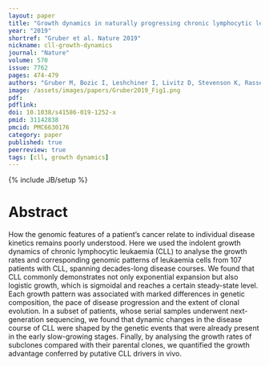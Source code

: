 ```yaml
---
layout: paper
title: "Growth dynamics in naturally progressing chronic lymphocytic leukaemia"
year: "2019"
shortref: "Gruber et al. Nature 2019"
nickname: cll-growth-dynamics
journal: "Nature"
volume: 570
issue: 7762
pages: 474-479
authors: "Gruber M, Bozic I, Leshchiner I, Livitz D, Stevenson K, Rassenti L, Rosebrock D, Taylor-Weiner A, Olive O, Goyetche R, Fernandes SM, Sun J, Stewart C, Wong A, Cibulskis C, Zhang W, Reiter JG, Gerold JM, Gribben JG, Rai KR, Keating MJ, Brown JR, Neuberg D, Kipps TJ, Nowak MA, Getz G, Wu CJ"
image: /assets/images/papers/Gruber2019_Fig1.png
pdf:
pdflink:
doi: 10.1038/s41586-019-1252-x
pmid: 31142838
pmcid: PMC6630176
category: paper
published: true
peerreview: true
tags: [cll, growth dynamics]
---
```

{% include JB/setup %}

# Abstract

How the genomic features of a patient’s cancer relate to individual disease kinetics remains poorly understood. Here we used the indolent growth dynamics of chronic lymphocytic leukaemia (CLL) to analyse the growth rates and corresponding genomic patterns of leukaemia cells from 107 patients with CLL, spanning decades-long disease courses. We found that CLL commonly demonstrates not only exponential expansion but also logistic growth, which is sigmoidal and reaches a certain steady-state level. Each growth pattern was associated with marked differences in genetic composition, the pace of disease progression and the extent of clonal evolution. In a subset of patients, whose serial samples underwent next-generation sequencing, we found that dynamic changes in the disease course of CLL were shaped by the genetic events that were already present in the early slow-growing stages. Finally, by analysing the growth rates of subclones compared with their parental clones, we quantified the growth advantage conferred by putative CLL drivers in vivo.

